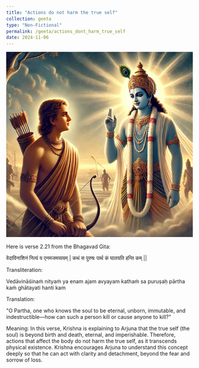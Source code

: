 ```yaml
---
title: "Actions do not harm the true self"
collection: geeta
type: "Non-Fictional"
permalink: /geeta/actions_dont_harm_true_self
date: 2024-11-06
---
```


[<img src="../images/shlok_2_21.webp" width="1000" height="500"/>](../images/shlok_2_21.webp)

Here is verse 2.21 from the Bhagavad Gita:

वेदाविनाशिनं नित्यं य एनमजमव्ययम् |
कथं स पुरुषः पार्थ कं घातयति हन्ति कम् ||

Transliteration:

Vedāvināśinaṁ nityaṁ ya enam ajam avyayam
kathaṁ sa puruṣaḥ pārtha kaṁ ghātayati hanti kam

Translation:

"O Partha, one who knows the soul to be eternal, unborn, immutable, and indestructible—how can such a person kill or cause anyone to kill?"

Meaning: In this verse, Krishna is explaining to Arjuna that the true self (the soul) is beyond birth and death, eternal, and imperishable. Therefore, actions that affect the body do not harm the true self, as it transcends physical existence. Krishna encourages Arjuna to understand this concept deeply so that he can act with clarity and detachment, beyond the fear and sorrow of loss.
